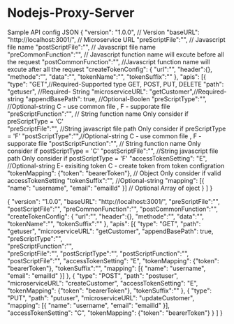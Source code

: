 # Nodejs-Proxy-Server
Sample API config JSON
{
    "version": "1.0.0", // Version
    "baseURL": "http://localhost:3001/", // Microservice URL
    "preScriptFile":"", // Javascript file name
    "postScriptFile":"", // Javascript file name
    "preCommonFunction":"", // Javascript function name will excute before all the request
    "postCommonFunction":"", //Javascript function name will excute after all the request
    "createTokenConfig": {
        "url":"",
        "header":{},
        "methode":"",
        "data":"",
        "tokenName":"",
        "tokenSuffix":""
    },
    "apis": [{
            "type": "GET",//Required-Supported type GET, POST, PUT, DELETE
            "path": "getuser", //Required- String
            "microserviceURL": "getCustomer",//Required-string
            "appendBasePath": true, //Optional-Boolen
            "preScriptType":"",  //Optional-string  C - use common file , F - supporate file
            "preScriptFunction":"", // String function name Only consider if preScriptType = 'C'     
            "preScriptFile":"", //String javascript file path Only consider if preScriptType = 'F' 
            "postScriptType":"",//Optional-string  C - use common file , F - supporate file
            "postScriptFunction":"", // String function name Only consider if postScriptType = 'C'
            "postScriptFile":"", //String javascript file path Only consider if postScriptType = 'F' 
            "accessTokenSetting": "E", //Optional-string E- exisiting token C - create token from token configration
            "tokenMapping": {"token": "bearerToken"}, // Object Only consider if valid accessTokenSetting 
            "tokenSuffix":"", //Optional-string
            "mapping": [{
                "name": "username",
                "email": "emailId"
            }] // Optional Array of oject 
        }
    ]
}


{
    "version": "1.0.0",
    "baseURL": "http://localhost:3001/",
    "preScriptFile":"",
    "postScriptFile":"",
    "preCommonFunction":"",
    "postCommonFunction":"",
    "createTokenConfig": {
        "url":"",
        "header":{},
        "methode":"",
        "data":"",
        "tokenName":"",
        "tokenSuffix":""
    },
    "apis": [{
            "type": "GET",
            "path": "getuser",
            "microserviceURL": "getCustomer",
            "appendBasePath": true,
            "preScriptType":"",  
            "preScriptFunction":"",          
            "preScriptFile":"",
            "postScriptType":"",
            "postScriptFunction":"",
            "postScriptFile":"",
            "accessTokenSetting": "E",
            "tokenMapping": {"token": "bearerToken"},
            "tokenSuffix":"",
            "mapping": [{
                "name": "username",
                "email": "emailId"
            }]
        },
        {
            "type": "POST",
            "path": "postuser",
            "microserviceURL": "createCustomer",
            "accessTokenSetting": "E",
            "tokenMapping": {"token": "bearerToken"},
            "tokenSuffix":""
        },
        {
            "type": "PUT",
            "path": "putuser",
            "microserviceURL": "updateCustomer",
            "mapping": [{
                "name": "username",
                "email": "emailId"
            }],
            "accessTokenSetting": "C",
            "tokenMapping": {"token": "bearerToken"}
        }
    ]
}